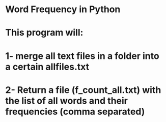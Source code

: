 # Word Frequency in Python
# This program will:
# 1- merge all text files in a folder into a certain allfiles.txt
# 2- Return a file (f_count_all.txt) with the list of all words and their frequencies (comma separated)
